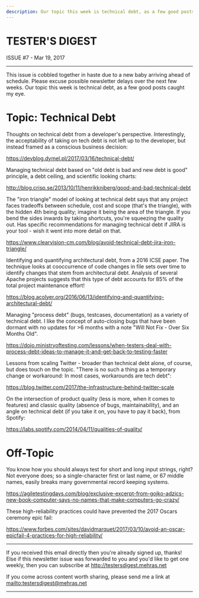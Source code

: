 ```yaml
---
description: Our topic this week is technical debt, as a few good posts caught my eye.
---
```


TESTER'S DIGEST
===============
ISSUE #7 - Mar 19, 2017

---

This issue is cobbled together in haste due to a new baby arriving ahead of schedule. Please excuse possible newsletter delays over the next few weeks. Our topic this week is technical debt, as a few good posts caught my eye.

Topic: Technical Debt
=====================

Thoughts on technical debt from a developer's perspective. Interestingly, the acceptability of taking on tech debt is not left up to the developer, but instead framed as a conscious business decision:

<https://devblog.dymel.pl/2017/03/16/technical-debt/>

Managing technical debt based on "old debt is bad and new debt is good" principle, a debt ceiling, and scientific looking charts:

<http://blog.crisp.se/2013/10/11/henrikkniberg/good-and-bad-technical-debt>

The "iron triangle" model of looking at technical debt says that any project faces tradeoffs between schedule, cost and scope (that's the triangle), with the hidden 4th being quality; imagine it being the area of the triangle. If you bend the sides inwards by taking shortcuts, you're squeezing the quality out. Has specific recommendations for managing technical debt if JIRA is your tool - wish it went into more detail on that.

<https://www.clearvision-cm.com/blog/avoid-technical-debt-jira-iron-triangle/>

Identifying and quantifying architectural debt, from a 2016 ICSE paper. The technique looks at cooccurrence of code changes in file sets over time to identify changes that stem from architectural debt. Analysis of several Apache projects suggests that this type of debt accounts for 85% of the total project maintenance effort!

<https://blog.acolyer.org/2016/06/13/identifying-and-quantifying-architectural-debt/>

Managing "process debt" (bugs, testcases, documentation) as a variety of technical debt. I like the concept of auto-closing bugs that have been dormant with no updates for >6 months with a note "Will Not Fix - Over Six Months Old".

<https://dojo.ministryoftesting.com/lessons/when-testers-deal-with-process-debt-ideas-to-manage-it-and-get-back-to-testing-faster>

Lessons from scaling Twitter - broader than technical debt alone, of course, but does touch on the topic. "There is no such a thing as a temporary change or workaround: In most cases, workarounds are tech debt":

<https://blog.twitter.com/2017/the-infrastructure-behind-twitter-scale>

On the intersection of product quality (less is more, when it comes to features) and classic quality (absence of bugs, maintainability), and an angle on technical debt (if you take it on, you have to pay it back), from Spotify:

<https://labs.spotify.com/2014/04/11/qualities-of-quality/>


Off-Topic
=========

You know how you should always test for short and long input strings, right? Not everyone does; so a single-character first or last name, or 67 middle names, easily breaks many governmental record keeping systems.

<https://agiletestingdays.com/blog/exclusive-excerpt-from-gojko-adzics-new-book-computer-says-no-names-that-make-computers-go-crazy/>

These high-reliability practices could have prevented the 2017 Oscars ceremony epic fail:

<https://www.forbes.com/sites/davidmarquet/2017/03/10/avoid-an-oscar-epicfail-4-practices-for-high-reliability/>

---

If you received this email directly then you're already signed up, thanks! Else
if this newsletter issue was forwarded to you and you'd like to get one weekly,
then you can subscribe at <http://testersdigest.mehras.net>

If you come across content worth sharing, please send me a link at
<mailto:testersdigest@mehras.net>

---
